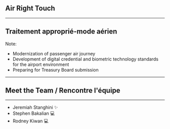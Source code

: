 <!-- .slide: data-background-video="videos/airport.mp4" data-background-video-loop data-background-video-muted data-background-opacity="0.5" -->
## Air Right Touch
----
## Traitement approprié-mode aérien

Note:
- Modernization of passenger air journey
- Development of digital credential and biometric technology standards for the airport environment
- Preparing for Treasury Board submission
---
## Meet the Team / Rencontre l'équipe <!-- .element: class="r-fit-text" -->
----
- Jeremiah Stanghini ✨
- Stephen Bakalian 💻
- Rodney Kiwan 💻